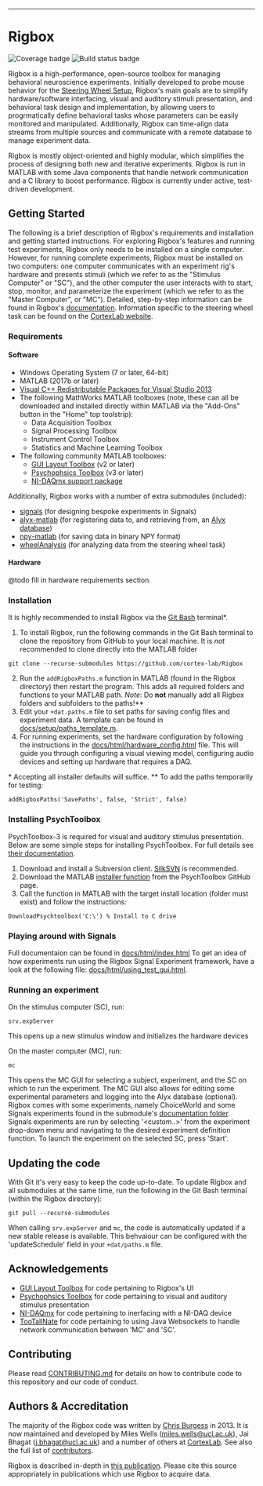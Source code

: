 ----------
# Rigbox
![Coverage badge](https://img.shields.io/endpoint.svg?url=https%3A%2F%2Fgladius.serveo.net%2Fcoverage%2Frigbox%2Fdev)
![Build status badge](https://img.shields.io/endpoint.svg?url=https%3A%2F%2Fgladius.serveo.net%2Fstatus%2Frigbox%2Fdev)

Rigbox is a high-performance, open-source toolbox for managing behavioral neuroscience experiments. Initially developed to probe mouse behavior for the [Steering Wheel Setup](https://www.ucl.ac.uk/cortexlab/tools/wheel),  Rigbox's main goals are to simplify hardware/software interfacing, visual and auditory stimuli presentation, and behavioral task design and implementation, by allowing users to progrmatically define behavioral tasks whose parameters can be easily monitored and manipulated. Additionally, Rigbox can time-align data streams from multiple sources and communicate with a remote database to manage experiment data.

Rigbox is mostly object-oriented and highly modular, which simplifies the process of designing both new and iterative experiments. Rigbox is run in MATLAB with some Java components that handle network communication and a C library to boost performance. Rigbox is currently under active, test-driven development. 

## Getting Started

The following is a brief description of Rigbox's requirements and installation and getting started instructions. For exploring Rigbox's features and running test experiments, Rigbox only needs to be installed on a single computer. However, for running complete experiments, Rigbox must be installed on two computers: one computer communicates with an experiment rig's hardware and presents stimuli (which we refer to as the "Stimulus Computer" or "SC"), and the other computer the user interacts with to start, stop, monitor, and parameterize the experiment (which we refer to as the "Master Computer", or "MC"). Detailed, step-by-step information can be found in Rigbox's [documentation](https://github.com/cortex-lab/Rigbox/tree/master/docs). Information specific to the steering wheel task can be found on the [CortexLab website](https://www.ucl.ac.uk/cortexlab/tools/wheel).

### Requirements

#### Software

* Windows Operating System (7 or later, 64-bit)
* MATLAB (2017b or later) 
* [Visual C++ Redistributable Packages for Visual Studio 2013](https://www.microsoft.com/en-us/download/details.aspx?id=40784) <for Signals>
* The following MathWorks MATLAB toolboxes (note, these can all be downloaded and installed directly within MATLAB via the "Add-Ons" button in the "Home" top toolstrip):
    * Data Acquisition Toolbox <For using an NI DAQ>
    * Signal Processing Toolbox
    * Instrument Control Toolbox
    * Statistics and Machine Learning Toolbox
* The following community MATLAB toolboxes:
    * [GUI Layout Toolbox](https://uk.mathworks.com/matlabcentral/fileexchange/47982-gui-layout-toolbox) (v2 or later)
    * [Psychophsics Toolbox](http://psychtoolbox.org/download.html) (v3 or later)
    * [NI-DAQmx support package](https://uk.mathworks.com/hardware-support/nidaqmx.html) <For using an NI DAQ>      

Additionally, Rigbox works with a number of extra submodules (included):
* [signals](https://github.com/cortex-lab/signals) (for designing bespoke experiments in Signals)
* [alyx-matlab](https://github.com/cortex-lab/alyx-matlab) (for registering data to, and retrieving from, an [Alyx database](https://alyx.readthedocs.io/en/latest/))
* [npy-matlab](https://github.com/kwikteam/npy-matlab) (for saving data in binary NPY format)
* [wheelAnalysis](https://github.com/cortex-lab/wheelAnalysis) (for analyzing data from the steering wheel task) 

#### Hardware
@todo fill in hardware requirements section.

### Installation

It is highly recommended to install Rigbox via the [Git Bash](https://git-scm.com/download/win) terminal*. 

1. To install Rigbox, run the following commands in the Git Bash terminal to clone the repository from GitHub to your local machine.  It is *not* recommended to clone directly into the MATLAB folder
```
git clone --recurse-submodules https://github.com/cortex-lab/Rigbox
```
2. Run the `addRigboxPaths.m` function in MATLAB (found in the Rigbox directory) then restart the program.  This adds all required folders and functions to your MATLAB path.  *Note*: Do __not__ manually add all Rigbox folders and subfolders to the paths!**
3. Edit your `+dat.paths.m` file to set paths for saving config files and experiment data.  A template can be found in  [docs/setup/paths_template.m](https://github.com/cortex-lab/Rigbox/blob/master/docs/setup/paths_template.m).
4. For running experiments, set the hardware configuration by following the instructions in the [docs/html/hardware_config.html](https://github.com/cortex-lab/Rigbox/blob/master/docs/setup/hardware_config.m) file.  This will guide you through configuring a visual viewing model, configuring audio devices and setting up hardware that requires a DAQ. 

\* Accepting all installer defaults will suffice. 
** To add the paths temporarily for testing:
```
addRigboxPaths('SavePaths', false, 'Strict', false)
```

### Installing PsychToolbox

PsychToolbox-3 is required for visual and auditory stimulus presentation.  Below are some simple steps for installing PsychToolbox.  For full details see [their documentation](http://psychtoolbox.org/download.html#Windows).

1. Download and install a Subversion client.  [SilkSVN](https://sliksvn.com/download/) is recommended.
2. Download the MATLAB [installer function](https://raw.githubusercontent.com/Psychtoolbox-3/Psychtoolbox-3/master/Psychtoolbox/DownloadPsychtoolbox.m) from the PsychToolbox GitHub page.
3. Call the function in MATLAB with the target install location (folder must exist) and follow the instructions:
```
DownloadPsychtoolbox('C:\') % Install to C drive
```

### Playing around with Signals
Full documentaion can be found in [docs/html/index.html](https://github.com/cortex-lab/tree/master/docs/index.m)
To get an idea of how experiments run using the Rigbox Signal Experiment framework, have a look at the following file: [docs/html/using_test_gui.html](https://github.com/cortex-lab/signals/tree/master/docs/using_test_gui.m).

### Running an experiment

On the stimulus computer (SC), run:
```
srv.expServer
```
This opens up a new stimulus window and initializes the hardware devices

On the master computer (MC), run:
```
mc
```

This opens the MC GUI for selecting a subject, experiment, and the SC on which to run the experiment. The MC GUI also allows for editing some experimental parameters and logging into the Alyx database (optional). Rigbox comes with some experiments, namely ChoiceWorld and some Signals experiments found in the submodule's [documentation folder](https://github.com/cortex-lab/signals/tree/master/docs).  Signals experiments are run by selecting '<custom..>' from the experiment drop-down menu and navigating to the desired experiment definition function.  To launch the experiment on the selected SC, press 'Start'.

## Updating the code
With Git it's very easy to keep the code up-to-date.  To update Rigbox and all submodules at the same time, run the following in the Git Bash terminal (within the Rigbox directory):
```
git pull --recurse-submodules
```

When calling `srv.expServer` and `mc`, the code is automatically updated if a new stable release is available.  This behvaiour can be configured with the 'updateSchedule' field in your `+dat/paths.m` file.

## Acknowledgements

* [GUI Layout Toolbox](https://uk.mathworks.com/matlabcentral/fileexchange/47982-gui-layout-toolbox) for code pertaining to Rigbox's UI
* [Psychophsics Toolbox](http://psychtoolbox.org) for code pertaining to visual and auditory stimulus presentation
* [NI-DAQmx](https://uk.mathworks.com/hardware-support/nidaqmx.html) for code pertaining to inerfacing with a NI-DAQ device
* [TooTallNate](https://github.com/TooTallNate/Java-WebSocket) for code pertaining to using Java Websockets to handle network communication between 'MC' and 'SC'.

## Contributing

Please read [CONTRIBUTING.md](https://github.com/cortex-lab/Rigbox/blob/dev/CONTRIBUTING.md) for details on how to contribute code to this repository and our code of conduct.

## Authors & Accreditation

The majority of the Rigbox code was written by [Chris Burgess](https://github.com/dendritic/) in 2013. It is now maintained and developed by Miles Wells (miles.wells@ucl.ac.uk), Jai Bhagat (j.bhagat@ucl.ac.uk) and a number of others at [CortexLab](https://www.ucl.ac.uk/cortexlab). See also the full list of [contributors](https://github.com/cortex-lab/Rigbox/graphs/contributors).

Rigbox is described in-depth in [this publication](https://www.biorxiv.org/content/10.1101/672204v1). Please cite this source appropriately in publications which use Rigbox to acquire data.
